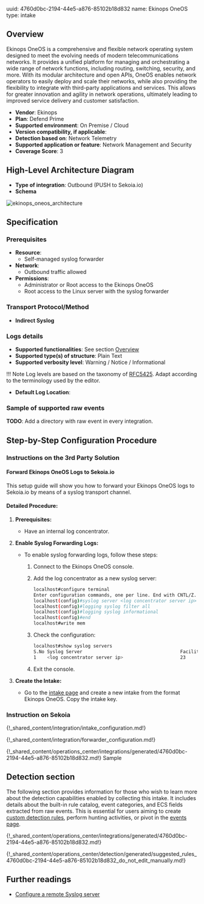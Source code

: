 uuid: 4760d0bc-2194-44e5-a876-85102b18d832
name: Ekinops OneOS
type: intake

## Overview

Ekinops OneOS is a comprehensive and flexible network operating system designed to meet the evolving needs of modern telecommunications networks. It provides a unified platform for managing and orchestrating a wide range of network functions, including routing, switching, security, and more. With its modular architecture and open APIs, OneOS enables network operators to easily deploy and scale their networks, while also providing the flexibility to integrate with third-party applications and services. This allows for greater innovation and agility in network operations, ultimately leading to improved service delivery and customer satisfaction.

- **Vendor**: Ekinops
- **Plan**: Defend Prime
- **Supported environment**: On Premise / Cloud
- **Version compatibility, if applicable**:
- **Detection based on**: Network Telemetry
- **Supported application or feature**: Network Management and Security
- **Coverage Score**: 3

## High-Level Architecture Diagram

- **Type of integration**: Outbound (PUSH to Sekoia.io)
- **Schema**

![ekinops_oneos_architecture](/assets/integration/ekinops_oneos_architecture.png)

## Specification

### Prerequisites

- **Resource**:
    - Self-managed syslog forwarder
- **Network**:
    - Outbound traffic allowed
- **Permissions**:
    - Administrator or Root access to the Ekinops OneOS
    - Root access to the Linux server with the syslog forwarder

### Transport Protocol/Method

- **Indirect Syslog**

### Logs details

- **Supported functionalities**: See section [Overview](#overview)
- **Supported type(s) of structure**: Plain Text
- **Supported verbosity level**: Warning / Notice / Informational

!!! Note
    Log levels are based on the taxonomy of [RFC5425](https://datatracker.ietf.org/doc/html/rfc5424). Adapt according to the terminology used by the editor.

- **Default Log Location**:

### Sample of supported raw events

**TODO**: Add a directory with raw event in every integration.

## Step-by-Step Configuration Procedure

### Instructions on the 3rd Party Solution

#### Forward Ekinops OneOS Logs to Sekoia.io

This setup guide will show you how to forward your Ekinops OneOS logs to Sekoia.io by means of a syslog transport channel.

#### Detailed Procedure:

1. **Prerequisites:**
   - Have an internal log concentrator.

2. **Enable Syslog Forwarding Logs:**
   - To enable syslog forwarding logs, follow these steps:
     1. Connect to the Ekinops OneOS console.
     2. Add the log concentrator as a new syslog server:

        ```bash
        localhost#configure terminal
        Enter configuration commands, one per line. End with CNTL/Z.
        localhost(config)#syslog server <log concentrator server ip> 23 tcp <log concentrator port>
        localhost(config)#logging syslog filter all
        localhost(config)#logging syslog informational
        localhost(config)#end
        localhost#write mem
        ```
     3. Check the configuration:

        ```bash
        localhost#show syslog servers
        S.No Syslog Server                                    Facility VrfName                       Protocol  port    Interface                  Bytes-Sent
        1    <log concentrator server ip>                     23      default 
        ```
     4. Exit the console.

3. **Create the Intake:**
   - Go to the [intake page](https://app.sekoia.io/operations/intakes) and create a new intake from the format Ekinops OneOS. Copy the intake key.

### Instruction on Sekoia

{!_shared_content/integration/intake_configuration.md!}

{!_shared_content/integration/forwarder_configuration.md!}

{!_shared_content/operations_center/integrations/generated/4760d0bc-2194-44e5-a876-85102b18d832.md!} Sample

## Detection section

The following section provides information for those who wish to learn more about the detection capabilities enabled by collecting this intake. It includes details about the built-in rule catalog, event categories, and ECS fields extracted from raw events. This is essential for users aiming to create [custom detection rules](/docs/xdr/features/detect/sigma.md), perform hunting activities, or pivot in the [events page](/docs/xdr/features/investigate/events.md).

{!_shared_content/operations_center/integrations/generated/4760d0bc-2194-44e5-a876-85102b18d832.md!}

{!_shared_content/operations_center/detection/generated/suggested_rules_4760d0bc-2194-44e5-a876-85102b18d832_do_not_edit_manually.md!}

## Further readings

- [Configure a remote Syslog server](https://docs.cyberwatch.fr/help/en/administration/remote_syslog_configuration/)